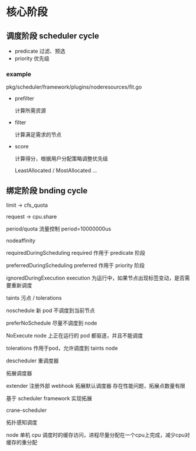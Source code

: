 # 核心阶段

## 调度阶段 scheduler cycle

* predicate 过滤、预选
* priority 优先级

### example

pkg/scheduler/framework/plugins/noderesources/fit.go

*   prefilter

    计算所需资源
*   filter

    计算满足需求的节点
*   score

    计算得分，根据用户分配策略调整优先级

    LeastAllocated / MostAllocated ...

## 绑定阶段 bnding cycle

limit -> cfs\_quota

request -> cpu.share

period/quota 流量控制 period=10000000us

nodeaffinity

requiredDuringScheduling required 作用于 predicate 阶段

preferredDuringScheduling preferred 作用于 priority 阶段

ignoredDuringExecution execution 为运行中，如果节点出现标签变动，是否需要重新调度

taints 污点 / tolerations

noschedule 新 pod 不调度到当前节点

preferNoSchedule 尽量不调度到 node

NoExecute node 上正在运行的 pod 都驱逐，并且不能调度

tolerations 作用于pod，允许调度到 taints node

descheduler 重调度器

拓展调度器

extender 注册外部 webhook 拓展默认调度器 存在性能问题，拓展点数量有限

基于 scheduler framework 实现拓展

crane-scheduler

拓扑感知调度

node 单机 cpu 调度时的缓存访问，进程尽量分配在一个cpu上完成，减少cpu对缓存的重分配
